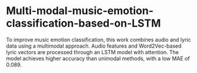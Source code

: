# Multi-modal-music-emotion-classification-based-on-LSTM
To improve music emotion classification, this work combines audio and lyric data using a multimodal approach. Audio features and Word2Vec-based lyric vectors are processed through an LSTM model with attention. The model achieves higher accuracy than unimodal methods, with a low MAE of 0.089.
